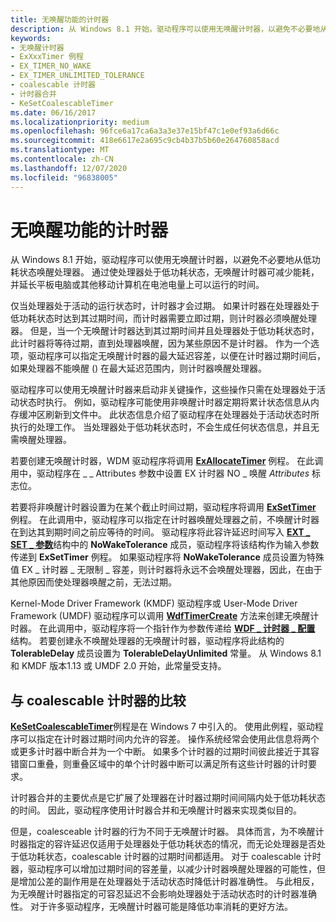 ```yaml
---
title: 无唤醒功能的计时器
description: 从 Windows 8.1 开始，驱动程序可以使用无唤醒计时器，以避免不必要地从低功耗状态唤醒处理器。
keywords:
- 无唤醒计时器
- ExXxxTimer 例程
- EX_TIMER_NO_WAKE
- EX_TIMER_UNLIMITED_TOLERANCE
- coalescable 计时器
- 计时器合并
- KeSetCoalescableTimer
ms.date: 06/16/2017
ms.localizationpriority: medium
ms.openlocfilehash: 96fce6a17ca6a3a3e37e15bf47c1e0ef93a6d66c
ms.sourcegitcommit: 418e6617e2a695c9cb4b37b5b60e264760858acd
ms.translationtype: MT
ms.contentlocale: zh-CN
ms.lasthandoff: 12/07/2020
ms.locfileid: "96838005"
---
```

# <a name="no-wake-timers"></a>无唤醒功能的计时器


从 Windows 8.1 开始，驱动程序可以使用无唤醒计时器，以避免不必要地从低功耗状态唤醒处理器。 通过使处理器处于低功耗状态，无唤醒计时器可减少能耗，并延长平板电脑或其他移动计算机在电池电量上可以运行的时间。

仅当处理器处于活动的运行状态时，计时器才会过期。 如果计时器在处理器处于低功耗状态时达到其过期时间，而计时器需要立即过期，则计时器必须唤醒处理器。 但是，当一个无唤醒计时器达到其过期时间并且处理器处于低功耗状态时，此计时器将等待过期，直到处理器唤醒，因为某些原因不是计时器。 作为一个选项，驱动程序可以指定无唤醒计时器的最大延迟容差，以便在计时器过期时间后，如果处理器不能唤醒 () 在最大延迟范围内，则计时器唤醒处理器。

驱动程序可以使用无唤醒计时器来启动非关键操作，这些操作只需在处理器处于活动状态时执行。 例如，驱动程序可能使用非唤醒计时器定期将累计状态信息从内存缓冲区刷新到文件中。 此状态信息介绍了驱动程序在处理器处于活动状态时所执行的处理工作。 当处理器处于低功耗状态时，不会生成任何状态信息，并且无需唤醒处理器。

若要创建无唤醒计时器，WDM 驱动程序将调用 [**ExAllocateTimer**](/windows-hardware/drivers/ddi/wdm/nf-wdm-exallocatetimer) 例程。 在此调用中，驱动程序在 \_ \_ Attributes 参数中设置 EX 计时器 NO \_ 唤醒 *Attributes* 标志位。

若要将非唤醒计时器设置为在某个截止时间过期，驱动程序将调用 [**ExSetTimer**](/windows-hardware/drivers/ddi/wdm/nf-wdm-exsettimer) 例程。 在此调用中，驱动程序可以指定在计时器唤醒处理器之前，不唤醒计时器在到达其到期时间之前应等待的时间。 驱动程序将此容许延迟时间写入 [**EXT \_ SET \_ 参数**](/windows-hardware/drivers/ddi/wdm/ns-wdm-_ext_set_parameters_v0)结构中的 **NoWakeTolerance** 成员，驱动程序将该结构作为输入参数传递到 **ExSetTimer** 例程。 如果驱动程序将 **NoWakeTolerance** 成员设置为特殊值 EX \_ 计时器 \_ 无限制 \_ 容差，则计时器将永远不会唤醒处理器，因此，在由于其他原因而使处理器唤醒之前，无法过期。

Kernel-Mode Driver Framework (KMDF) 驱动程序或 User-Mode Driver Framework (UMDF) 驱动程序可以调用 [**WdfTimerCreate**](/windows-hardware/drivers/ddi/wdftimer/nf-wdftimer-wdftimercreate) 方法来创建无唤醒计时器。 在此调用中，驱动程序将一个指针作为参数传递给 [**WDF \_ 计时器 \_ 配置**](/windows-hardware/drivers/ddi/wdftimer/ns-wdftimer-_wdf_timer_config) 结构。 若要创建永不唤醒处理器的无唤醒计时器，驱动程序将此结构的 **TolerableDelay** 成员设置为 **TolerableDelayUnlimited** 常量。 从 Windows 8.1 和 KMDF 版本1.13 或 UMDF 2.0 开始，此常量受支持。

## <a name="comparison-to-coalescable-timers"></a>与 coalescable 计时器的比较


[**KeSetCoalescableTimer**](/windows-hardware/drivers/ddi/wdm/nf-wdm-kesetcoalescabletimer)例程是在 Windows 7 中引入的。 使用此例程，驱动程序可以指定在计时器过期时间内允许的容差。 操作系统经常会使用此信息将两个或更多计时器中断合并为一个中断。 如果多个计时器的过期时间彼此接近于其容错窗口重叠，则重叠区域中的单个计时器中断可以满足所有这些计时器的计时要求。

计时器合并的主要优点是它扩展了处理器在计时器过期时间间隔内处于低功耗状态的时间。 因此，驱动程序使用计时器合并和无唤醒计时器来实现类似目的。

但是，coalesceable 计时器的行为不同于无唤醒计时器。 具体而言，为不唤醒计时器指定的容许延迟仅适用于处理器处于低功耗状态的情况，而无论处理器是否处于低功耗状态，coalescable 计时器的过期时间都适用。 对于 coalescable 计时器，驱动程序可以增加过期时间的容差量，以减少计时器唤醒处理器的可能性，但是增加公差的副作用是在处理器处于活动状态时降低计时器准确性。 与此相反，为无唤醒计时器指定的可容忍延迟不会影响处理器处于活动状态时的计时器准确性。 对于许多驱动程序，无唤醒计时器可能是降低功率消耗的更好方法。

 

